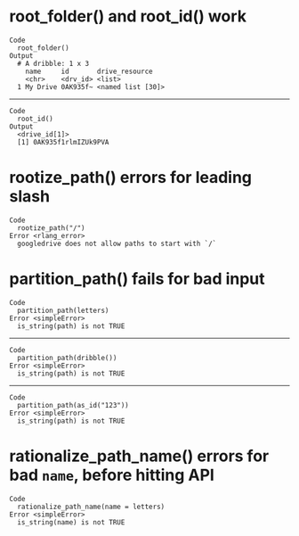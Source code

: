 # root_folder() and root_id() work

    Code
      root_folder()
    Output
      # A dribble: 1 x 3
        name     id       drive_resource   
        <chr>    <drv_id> <list>           
      1 My Drive 0AK935f~ <named list [30]>

---

    Code
      root_id()
    Output
      <drive_id[1]>
      [1] 0AK935f1rlmIZUk9PVA

# rootize_path() errors for leading slash

    Code
      rootize_path("/")
    Error <rlang_error>
      googledrive does not allow paths to start with `/`

# partition_path() fails for bad input

    Code
      partition_path(letters)
    Error <simpleError>
      is_string(path) is not TRUE

---

    Code
      partition_path(dribble())
    Error <simpleError>
      is_string(path) is not TRUE

---

    Code
      partition_path(as_id("123"))
    Error <simpleError>
      is_string(path) is not TRUE

# rationalize_path_name() errors for bad `name`, before hitting API

    Code
      rationalize_path_name(name = letters)
    Error <simpleError>
      is_string(name) is not TRUE

